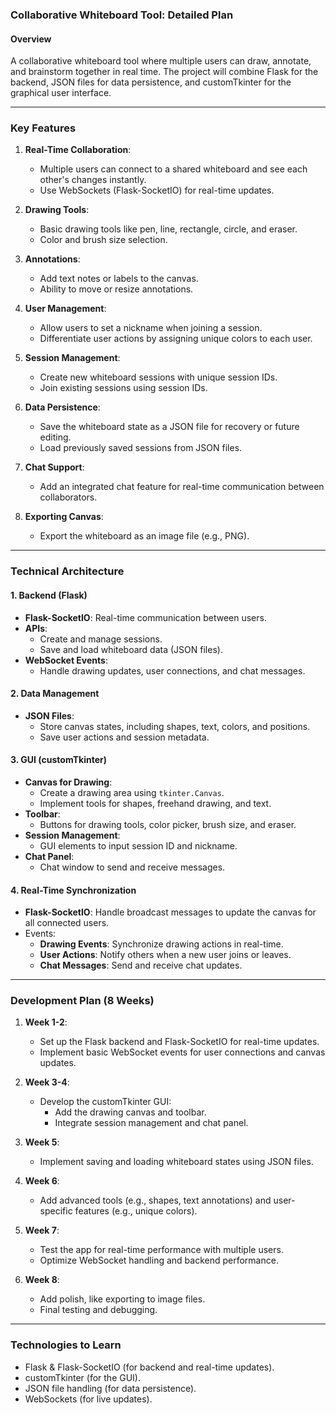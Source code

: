 ### **Collaborative Whiteboard Tool: Detailed Plan**

#### **Overview**

A collaborative whiteboard tool where multiple users can draw, annotate, and brainstorm together in real time. The project will combine Flask for the backend, JSON files for data persistence, and customTkinter for the graphical user interface.

---

### **Key Features**

1. **Real-Time Collaboration**:
    
    - Multiple users can connect to a shared whiteboard and see each other's changes instantly.
    - Use WebSockets (Flask-SocketIO) for real-time updates.
2. **Drawing Tools**:
    
    - Basic drawing tools like pen, line, rectangle, circle, and eraser.
    - Color and brush size selection.
3. **Annotations**:
    
    - Add text notes or labels to the canvas.
    - Ability to move or resize annotations.
4. **User Management**:
    
    - Allow users to set a nickname when joining a session.
    - Differentiate user actions by assigning unique colors to each user.
5. **Session Management**:
    
    - Create new whiteboard sessions with unique session IDs.
    - Join existing sessions using session IDs.
6. **Data Persistence**:
    
    - Save the whiteboard state as a JSON file for recovery or future editing.
    - Load previously saved sessions from JSON files.
7. **Chat Support**:
    
    - Add an integrated chat feature for real-time communication between collaborators.
8. **Exporting Canvas**:
    
    - Export the whiteboard as an image file (e.g., PNG).

---

### **Technical Architecture**

#### **1. Backend (Flask)**

- **Flask-SocketIO**: Real-time communication between users.
- **APIs**:
    - Create and manage sessions.
    - Save and load whiteboard data (JSON files).
- **WebSocket Events**:
    - Handle drawing updates, user connections, and chat messages.

#### **2. Data Management**

- **JSON Files**:
    - Store canvas states, including shapes, text, colors, and positions.
    - Save user actions and session metadata.

#### **3. GUI (customTkinter)**

- **Canvas for Drawing**:
    - Create a drawing area using `tkinter.Canvas`.
    - Implement tools for shapes, freehand drawing, and text.
- **Toolbar**:
    - Buttons for drawing tools, color picker, brush size, and eraser.
- **Session Management**:
    - GUI elements to input session ID and nickname.
- **Chat Panel**:
    - Chat window to send and receive messages.

#### **4. Real-Time Synchronization**

- **Flask-SocketIO**: Handle broadcast messages to update the canvas for all connected users.
- Events:
    - **Drawing Events**: Synchronize drawing actions in real-time.
    - **User Actions**: Notify others when a new user joins or leaves.
    - **Chat Messages**: Send and receive chat updates.

---
### **Development Plan (8 Weeks)**

1. **Week 1-2**:
    
    - Set up the Flask backend and Flask-SocketIO for real-time updates.
    - Implement basic WebSocket events for user connections and canvas updates.
2. **Week 3-4**:
    
    - Develop the customTkinter GUI:
        - Add the drawing canvas and toolbar.
        - Integrate session management and chat panel.
3. **Week 5**:
    
    - Implement saving and loading whiteboard states using JSON files.
4. **Week 6**:
    
    - Add advanced tools (e.g., shapes, text annotations) and user-specific features (e.g., unique colors).
5. **Week 7**:
    
    - Test the app for real-time performance with multiple users.
    - Optimize WebSocket handling and backend performance.
6. **Week 8**:
    
    - Add polish, like exporting to image files.
    - Final testing and debugging.

---

### **Technologies to Learn**

- Flask & Flask-SocketIO (for backend and real-time updates).
- customTkinter (for the GUI).
- JSON file handling (for data persistence).
- WebSockets (for live updates).